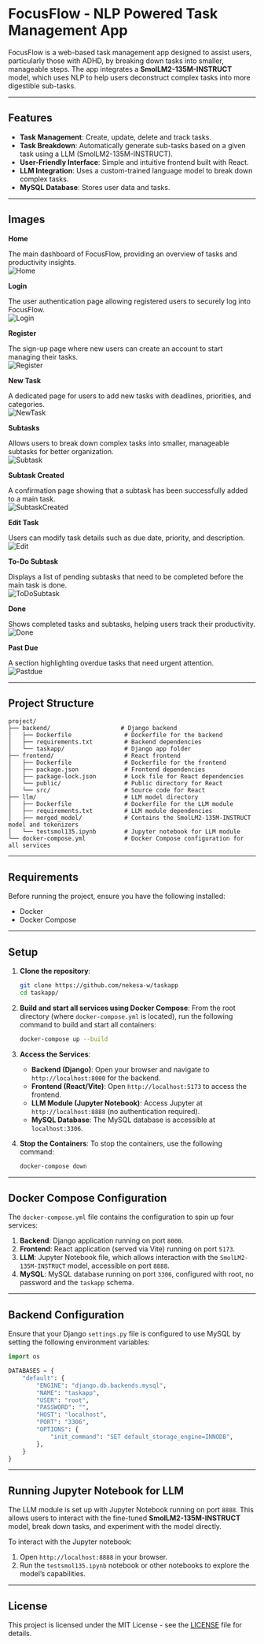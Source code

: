 # FocusFlow - NLP Powered Task Management App
FocusFlow is a web-based task management app designed to assist users, particularly those with ADHD, by breaking down tasks into smaller, manageable steps. The app integrates a **SmolLM2-135M-INSTRUCT** model, which uses NLP to help users deconstruct complex tasks into more digestible sub-tasks.

---

## Features

- **Task Management**: Create, update, delete and track tasks.
- **Task Breakdown**: Automatically generate sub-tasks based on a given task using a LLM (SmolLM2-135M-INSTRUCT).
- **User-Friendly Interface**: Simple and intuitive frontend built with React.
- **LLM Integration**: Uses a custom-trained language model to break down complex tasks.
- **MySQL Database**: Stores user data and tasks.

---

## Images

**Home**  

The main dashboard of FocusFlow, providing an overview of tasks and productivity insights.  
![Home](frontend/public/home.png)  

**Login**  

The user authentication page allowing registered users to securely log into FocusFlow.  
![Login](frontend/public/login.png)  

**Register** 

The sign-up page where new users can create an account to start managing their tasks.  
![Register](frontend/public/register.png)  

**New Task**  

A dedicated page for users to add new tasks with deadlines, priorities, and categories.  
![NewTask](frontend/public/newtask.png)  

**Subtasks**  

Allows users to break down complex tasks into smaller, manageable subtasks for better organization.  
![Subtask](frontend/public/subtasks.png)  

**Subtask Created** 

A confirmation page showing that a subtask has been successfully added to a main task.  
![SubtaskCreated](frontend/public/subtaskscreated.png)  

**Edit Task**  

Users can modify task details such as due date, priority, and description.  
![Edit](frontend/public/edittask.png)  

**To-Do Subtask**  

Displays a list of pending subtasks that need to be completed before the main task is done.  
![ToDoSubtask](frontend/public/todosubtask.png)  

**Done**  

Shows completed tasks and subtasks, helping users track their productivity.  
![Done](frontend/public/done.png)  

**Past Due**  

A section highlighting overdue tasks that need urgent attention.  
![Pastdue](frontend/public/pastdue.png)  


---

## Project Structure

```
project/
├── backend/                    # Django backend
│   ├── Dockerfile               # Dockerfile for the backend
│   ├── requirements.txt         # Backend dependencies
│   └── taskapp/                 # Django app folder
├── frontend/                    # React frontend
│   ├── Dockerfile               # Dockerfile for the frontend
│   ├── package.json             # Frontend dependencies
│   ├── package-lock.json        # Lock file for React dependencies
│   └── public/                  # Public directory for React
│   └── src/                     # Source code for React
├── llm/                         # LLM model directory
│   ├── Dockerfile               # Dockerfile for the LLM module
│   ├── requirements.txt         # LLM module dependencies
│   ├── merged_model/            # Contains the SmolLM2-135M-INSTRUCT model and tokenizers
│   └── testsmol135.ipynb        # Jupyter notebook for LLM module
└── docker-compose.yml           # Docker Compose configuration for all services
```

---

## Requirements

Before running the project, ensure you have the following installed:

- Docker
- Docker Compose

---

## Setup

1. **Clone the repository**:
   ```bash
   git clone https://github.com/nekesa-w/taskapp
   cd taskapp/
   ```

2. **Build and start all services using Docker Compose**:
   From the root directory (where `docker-compose.yml` is located), run the following command to build and start all containers:

   ```bash
   docker-compose up --build
   ```

3. **Access the Services**:

   - **Backend (Django)**: Open your browser and navigate to `http://localhost:8000` for the backend.
   - **Frontend (React/Vite)**: Open `http://localhost:5173` to access the frontend.
   - **LLM Module (Jupyter Notebook)**: Access Jupyter at `http://localhost:8888` (no authentication required).
   - **MySQL Database**: The MySQL database is accessible at `localhost:3306`.

4. **Stop the Containers**:
   To stop the containers, use the following command:
   ```bash
   docker-compose down
   ```

---

## Docker Compose Configuration

The `docker-compose.yml` file contains the configuration to spin up four services:

1. **Backend**: Django application running on port `8000`.
2. **Frontend**: React application (served via Vite) running on port `5173`.
3. **LLM**: Jupyter Notebook file, which allows interaction with the `SmolLM2-135M-INSTRUCT` model, accessible on port `8888`.
4. **MySQL**: MySQL database running on port `3306`, configured with root, no password and the `taskapp` schema.

---

## Backend Configuration

Ensure that your Django `settings.py` file is configured to use MySQL by setting the following environment variables:

```python
import os

DATABASES = {
    "default": {
        "ENGINE": "django.db.backends.mysql",
        "NAME": "taskapp",
        "USER": "root",
        "PASSWORD": "",
        "HOST": "localhost",
        "PORT": "3306",
        "OPTIONS": {
            "init_command": "SET default_storage_engine=INNODB",
        },
    }
}
```

---

## Running Jupyter Notebook for LLM

The LLM module is set up with Jupyter Notebook running on port `8888`. This allows users to interact with the fine-tuned **SmolLM2-135M-INSTRUCT** model, break down tasks, and experiment with the model directly.

To interact with the Jupyter notebook:

1. Open `http://localhost:8888` in your browser.
2. Run the `testsmol135.ipynb` notebook or other notebooks to explore the model’s capabilities.

---

## License

This project is licensed under the MIT License - see the [LICENSE](LICENSE) file for details.
